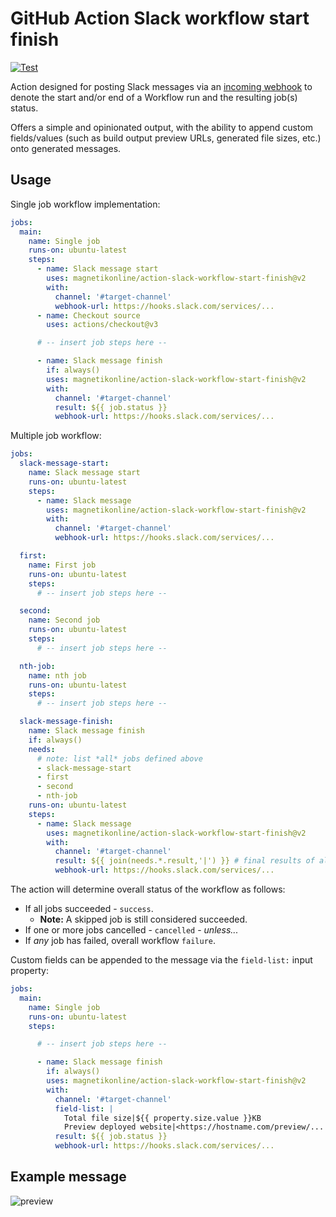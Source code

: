 # GitHub Action Slack workflow start finish

[![Test](https://github.com/magnetikonline/action-slack-workflow-start-finish/actions/workflows/test.yaml/badge.svg)](https://github.com/magnetikonline/action-slack-workflow-start-finish/actions/workflows/test.yaml)

Action designed for posting Slack messages via an [incoming webhook](https://api.slack.com/messaging/webhooks) to denote the start and/or end of a Workflow run and the resulting job(s) status.

Offers a simple and opinionated output, with the ability to append custom fields/values (such as build output preview URLs, generated file sizes, etc.) onto generated messages.

## Usage

Single job workflow implementation:

```yaml
jobs:
  main:
    name: Single job
    runs-on: ubuntu-latest
    steps:
      - name: Slack message start
        uses: magnetikonline/action-slack-workflow-start-finish@v2
        with:
          channel: '#target-channel'
          webhook-url: https://hooks.slack.com/services/...
      - name: Checkout source
        uses: actions/checkout@v3

      # -- insert job steps here --

      - name: Slack message finish
        if: always()
        uses: magnetikonline/action-slack-workflow-start-finish@v2
        with:
          channel: '#target-channel'
          result: ${{ job.status }}
          webhook-url: https://hooks.slack.com/services/...
```

Multiple job workflow:

```yaml
jobs:
  slack-message-start:
    name: Slack message start
    runs-on: ubuntu-latest
    steps:
      - name: Slack message
        uses: magnetikonline/action-slack-workflow-start-finish@v2
        with:
          channel: '#target-channel'
          webhook-url: https://hooks.slack.com/services/...

  first:
    name: First job
    runs-on: ubuntu-latest
    steps:
      # -- insert job steps here --

  second:
    name: Second job
    runs-on: ubuntu-latest
    steps:
      # -- insert job steps here --

  nth-job:
    name: nth job
    runs-on: ubuntu-latest
    steps:
      # -- insert job steps here --

  slack-message-finish:
    name: Slack message finish
    if: always()
    needs:
      # note: list *all* jobs defined above
      - slack-message-start
      - first
      - second
      - nth-job
    runs-on: ubuntu-latest
    steps:
      - name: Slack message
        uses: magnetikonline/action-slack-workflow-start-finish@v2
        with:
          channel: '#target-channel'
          result: ${{ join(needs.*.result,'|') }} # final results of all jobs
          webhook-url: https://hooks.slack.com/services/...
```

The action will determine overall status of the workflow as follows:

- If all jobs succeeded - `success`.
	- **Note:** A skipped job is still considered succeeded.
- If one or more jobs cancelled - `cancelled` - _unless..._
- If _any_ job has failed, overall workflow `failure`.

Custom fields can be appended to the message via the `field-list:` input property:

```yaml
jobs:
  main:
    name: Single job
    runs-on: ubuntu-latest
    steps:

      # -- insert job steps here --

      - name: Slack message finish
        if: always()
        uses: magnetikonline/action-slack-workflow-start-finish@v2
        with:
          channel: '#target-channel'
          field-list: |
            Total file size|${{ property.size.value }}KB
            Preview deployed website|<https://hostname.com/preview/...|Click here>
          result: ${{ job.status }}
          webhook-url: https://hooks.slack.com/services/...
```

## Example message

![preview](https://user-images.githubusercontent.com/1818757/133388692-fc2383a0-aa03-45d1-aca0-cea0a191d730.png)
